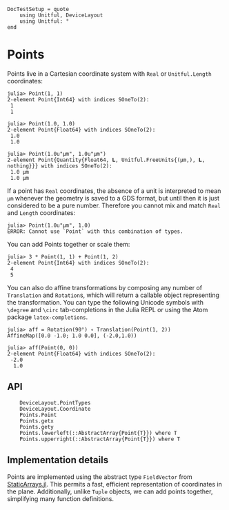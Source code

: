 ```@meta
DocTestSetup = quote
    using Unitful, DeviceLayout
    using Unitful: °
end
```

# Points

Points live in a Cartesian coordinate system with `Real` or `Unitful.Length` coordinates:

```jldoctest
julia> Point(1, 1)
2-element Point{Int64} with indices SOneTo(2):
 1
 1

julia> Point(1.0, 1.0)
2-element Point{Float64} with indices SOneTo(2):
 1.0
 1.0

julia> Point(1.0u"μm", 1.0u"μm")
2-element Point{Quantity{Float64, 𝐋, Unitful.FreeUnits{(μm,), 𝐋, nothing}}} with indices SOneTo(2):
 1.0 μm
 1.0 μm
```

If a point has `Real` coordinates, the absence of a unit is interpreted to mean
`μm` whenever the geometry is saved to a GDS format, but until then it is just
considered to be a pure number. Therefore you cannot mix and match `Real` and
`Length` coordinates:

```jldoctest
julia> Point(1.0u"μm", 1.0)
ERROR: Cannot use `Point` with this combination of types.
```

You can add Points together or scale them:

```jldoctest
julia> 3 * Point(1, 1) + Point(1, 2)
2-element Point{Int64} with indices SOneTo(2):
 4
 5
```

You can also do affine transformations by composing any number of `Translation`
and `Rotation`s, which will return a callable object representing the
transformation. You can type the following Unicode symbols with `\degree` and
`\circ` tab-completions in the Julia REPL or using the Atom package
`latex-completions`.

```jldoctest
julia> aff = Rotation(90°) ∘ Translation(Point(1, 2))
AffineMap([0.0 -1.0; 1.0 0.0], (-2.0,1.0))

julia> aff(Point(0, 0))
2-element Point{Float64} with indices SOneTo(2):
 -2.0
  1.0
```

## API

```@docs
    DeviceLayout.PointTypes
    DeviceLayout.Coordinate
    Points.Point
    Points.getx
    Points.gety
    Points.lowerleft(::AbstractArray{Point{T}}) where T
    Points.upperright(::AbstractArray{Point{T}}) where T
```

## Implementation details

Points are implemented using the abstract type `FieldVector`
from [StaticArrays.jl](https://github.com/JuliaArrays/StaticArrays.jl).
This permits a fast, efficient representation of
coordinates in the plane. Additionally, unlike `Tuple` objects, we can
add points together, simplifying many function definitions.
